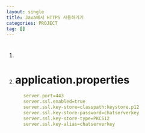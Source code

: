 ```yaml
---
layout: single
title: Java에서 HTTPS 사용하기기
categories: PROJECT
tag: []
---
```


1. # 



1. # application.properties

   ```yml
      server.port=443
      server.ssl.enabled=true
      server.ssl.key-store=classpath:keystore.p12
      server.ssl.key-store-password=chatserverkey
      server.ssl.key-store-type=PKCS12
      server.ssl.key-alias=chatserverkey
   ```